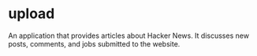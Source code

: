 # upload
An application that provides articles about Hacker News. It discusses new posts, comments, and jobs submitted to the website.
